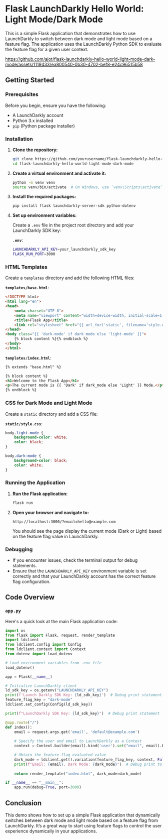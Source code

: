 # Flask LaunchDarkly Hello World: Light Mode/Dark Mode

This is a simple Flask application that demonstrates how to use LaunchDarkly to switch between dark mode and light mode based on a feature flag. The application uses the LaunchDarkly Python SDK to evaluate the feature flag for a given user context.

https://github.com/ajot/flask-launchdarkly-hello-world-light-mode-dark-mode/assets/1119433/ea800540-0b30-4702-bef8-e24c96515b58

## Getting Started

### Prerequisites

Before you begin, ensure you have the following:
- A LaunchDarkly account
- Python 3.x installed
- `pip` (Python package installer)

### Installation

1. **Clone the repository:**

    ```sh
    git clone https://github.com/yourusername/flask-launchdarkly-hello-world-light-mode-dark-mode.git
    cd flask-launchdarkly-hello-world-light-mode-dark-mode
    ```

2. **Create a virtual environment and activate it:**

    ```sh
    python -m venv venv
    source venv/bin/activate  # On Windows, use `venv\Scripts\activate`
    ```

3. **Install the required packages:**

    ```sh
    pip install flask launchdarkly-server-sdk python-dotenv
    ```

4. **Set up environment variables:**

    Create a `.env` file in the project root directory and add your LaunchDarkly SDK key:

    **`.env`**:

    ```sh
    LAUNCHDARKLY_API_KEY=your_launchdarkly_sdk_key
    FLASK_RUN_PORT=3000
    ```

### HTML Templates

Create a `templates` directory and add the following HTML files:

**`templates/base.html`**:

```html
<!DOCTYPE html>
<html lang="en">
<head>
    <meta charset="UTF-8">
    <meta name="viewport" content="width=device-width, initial-scale=1.0">
    <title>Flask App</title>
    <link rel="stylesheet" href="{{ url_for('static', filename='style.css') }}">
</head>
<body class="{{ 'dark-mode' if dark_mode else 'light-mode' }}">
    {% block content %}{% endblock %}
</body>
</html>
```

**`templates/index.html`**:

```html
{% extends "base.html" %}

{% block content %}
<h1>Welcome to the Flask App</h1>
<p>The current mode is {{ 'Dark' if dark_mode else 'Light' }} Mode.</p>
{% endblock %}
```

### CSS for Dark Mode and Light Mode

Create a `static` directory and add a CSS file:

**`static/style.css`**:

```css
body.light-mode {
    background-color: white;
    color: black;
}

body.dark-mode {
    background-color: black;
    color: white;
}
```

### Running the Application

1. **Run the Flask application:**

    ```sh
    flask run
    ```

2. **Open your browser and navigate to:**

    ```
    http://localhost:3000/?email=hello@example.com
    ```

    You should see the page display the current mode (Dark or Light) based on the feature flag value in LaunchDarkly.

### Debugging

- If you encounter issues, check the terminal output for debug statements.
- Ensure that the `LAUNCHDARKLY_API_KEY` environment variable is set correctly and that your LaunchDarkly account has the correct feature flag configuration.

## Code Overview

### `app.py`

Here's a quick look at the main Flask application code:

```python
import os
from flask import Flask, request, render_template
import ldclient
from ldclient.config import Config
from ldclient.context import Context
from dotenv import load_dotenv

# Load environment variables from .env file
load_dotenv()

app = Flask(__name__)

# Initialize LaunchDarkly client
ld_sdk_key = os.getenv("LAUNCHDARKLY_API_KEY")
print(f'Launch Darkly SDK Key: {ld_sdk_key}')  # Debug print statement
feature_flag_key = "dark-mode"
ldclient.set_config(Config(ld_sdk_key))

print(f"LaunchDarkly SDK Key: {ld_sdk_key}")  # Debug print statement

@app.route("/")
def index():
    email = request.args.get('email', 'default@example.com')
    
    # Specify the user and email to LaunchDarkly as a Context
    context = Context.builder(email).kind('user').set("email", email).build()

    # Obtain the feature flag evaluated value
    dark_mode = ldclient.get().variation(feature_flag_key, context, False)
    print(f"Email: {email}, Dark Mode: {dark_mode}")  # Debug print to verify flag value
    
    return render_template("index.html", dark_mode=dark_mode)

if __name__ == "__main__":
    app.run(debug=True, port=3000)
```

## Conclusion

This demo shows how to set up a simple Flask application that dynamically switches between dark mode and light mode based on a feature flag from LaunchDarkly. It’s a great way to start using feature flags to control the user experience dynamically in your applications.
